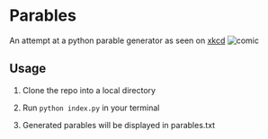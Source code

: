 # Parables

An attempt at a python parable generator as seen on [xkcd](http://http://xkcd.com/1263/)
![comic](http://imgs.xkcd.com/comics/reassuring.png)

## Usage

1. Clone the repo into a local directory

2. Run `python index.py` in your terminal

3. Generated parables will be displayed in parables.txt
